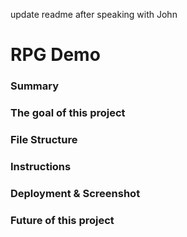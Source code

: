 update readme after speaking with John

# RPG Demo<br>

### Summary

### The goal of this project

### File Structure

### Instructions

### Deployment & Screenshot


### Future of this project
